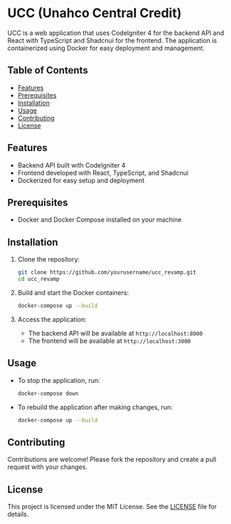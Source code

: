 # UCC (Unahco Central Credit)

UCC is a web application that uses CodeIgniter 4 for the backend API and React with TypeScript and Shadcnui for the frontend. The application is containerized using Docker for easy deployment and management.

## Table of Contents

- [Features](#features)
- [Prerequisites](#prerequisites)
- [Installation](#installation)
- [Usage](#usage)
- [Contributing](#contributing)
- [License](#license)

## Features

- Backend API built with CodeIgniter 4
- Frontend developed with React, TypeScript, and Shadcnui
- Dockerized for easy setup and deployment

## Prerequisites

- Docker and Docker Compose installed on your machine

## Installation

1. Clone the repository:
    ```sh
    git clone https://github.com/yourusername/ucc_revamp.git
    cd ucc_revamp
    ```

2. Build and start the Docker containers:
    ```sh
    docker-compose up --build
    ```

3. Access the application:
    - The backend API will be available at `http://localhost:8000`
    - The frontend will be available at `http://localhost:3000`

## Usage

- To stop the application, run:
    ```sh
    docker-compose down
    ```

- To rebuild the application after making changes, run:
    ```sh
    docker-compose up --build
    ```

## Contributing

Contributions are welcome! Please fork the repository and create a pull request with your changes.

## License

This project is licensed under the MIT License. See the [LICENSE](LICENSE) file for details.